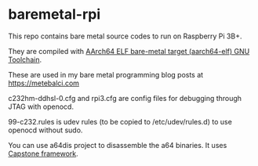 # baremetal-rpi

This repo contains bare metal source codes to run on Raspberry Pi 3B+.

They are compiled with [AArch64 ELF bare-metal target (aarch64-elf) GNU Toolchain](https://developer.arm.com/tools-and-software/open-source-software/gnu-toolchain/gnu-a/downloads).

These are used in my bare metal programming blog posts at https://metebalci.com

c232hm-ddhsl-0.cfg and rpi3.cfg are config files for debugging through JTAG with openocd.

99-c232.rules is udev rules (to be copied to /etc/udev/rules.d) to use openocd without sudo.

You can use a64dis project to disassemble the a64 binaries. It uses [Capstone framework](https://github.com/aquynh/capstone).
